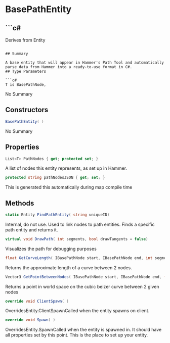 # BasePathEntity<T>

## ```c#
Derives from Entity
```

## Summary

A base entity that will appear in Hammer's Path Tool and automatically parse data from Hammer into a ready-to-use format in C#.
## Type Parameters

```c#
T is BasePathNode, 
```
No Summary
## Constructors

```c#
BasePathEntity( ) 
```
No Summary
## Properties

```c#
List<T> PathNodes { get; protected set; } 
```
A list of nodes this entity represents, as set up in Hammer.
```c#
protected string pathNodesJSON { get; set; } 
```
This is generated this automatically during map compile time
## Methods

```c#
static Entity FindPathEntity( string uniqueID) 
```
Internal, do not use. Used to link nodes to path entities. Finds a specific path entity and returns it.
```c#
virtual void DrawPath( int segments, bool drawTangents = false) 
```
Visualizes the path for debugging purposes
```c#
float GetCurveLength( IBasePathNode start, IBasePathNode end, int segments, bool reverse = false) 
```
Returns the approximate length of a curve between 2 nodes.
```c#
Vector3 GetPointBetweenNodes( IBasePathNode start, IBasePathNode end, float t, bool reverse = false) 
```
Returns a point in world space on the cubic beizer curve between 2 given nodes
```c#
override void ClientSpawn( ) 
```
OverridesEntity.ClientSpawnCalled when the entity spawns on client.
```c#
override void Spawn( ) 
```
OverridesEntity.SpawnCalled when the entity is spawned in. It should have all properties set by this point.
This is the place to set up your entity.
